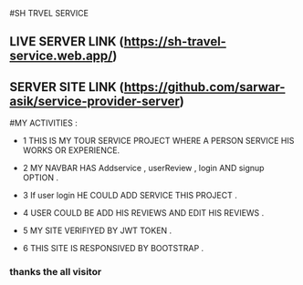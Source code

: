 #SH TRVEL SERVICE

## LIVE SERVER LINK (https://sh-travel-service.web.app/)
## SERVER SITE LINK (https://github.com/sarwar-asik/service-provider-server)


#MY ACTIVITIES :
 * 1 THIS IS MY TOUR SERVICE PROJECT WHERE  A PERSON SERVICE HIS WORKS OR EXPERIENCE.
 
 * 2 MY NAVBAR HAS Addservice , userReview , login AND signup OPTION .

 * 3 If user login HE COULD ADD SERVICE THIS PROJECT .

 * 4 USER COULD BE ADD HIS REVIEWS AND EDIT HIS REVIEWS .

 * 5 MY SITE VERIFIYED BY JWT TOKEN .
 
 * 6 THIS SITE IS RESPONSIVED BY BOOTSTRAP .

### thanks the all visitor 
